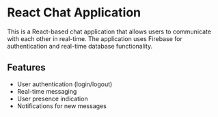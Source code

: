 # React Chat Application

This is a React-based chat application that allows users to communicate with each other in real-time. The application uses Firebase for authentication and real-time database functionality.

## Features

- User authentication (login/logout)
- Real-time messaging
- User presence indication
- Notifications for new messages

